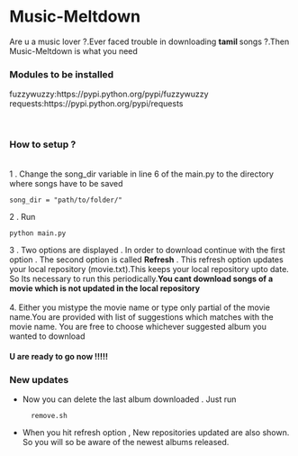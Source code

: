 # Music-Meltdown

   Are u a music lover ?.Ever faced trouble in downloading <strong> tamil </strong> songs ?.Then Music-Meltdown is what you need
   

<h3>Modules to be installed</h3> 
     fuzzywuzzy:https://pypi.python.org/pypi/fuzzywuzzy<br>
     requests:https://pypi.python.org/pypi/requests
  
<br><h3>How  to  setup ?</h3><br>
   1 . Change the song_dir variable in line 6 of the main.py to the directory where songs have to be saved
```
song_dir = "path/to/folder/"
```
2 . Run
```
python main.py
```
3 . Two options are displayed . In order to download continue with the first option . The second option is called <strong> Refresh</strong> . This refresh option updates your local repository (movie.txt).This keeps your local repository upto date. So Its necessary to run this periodically.<strong>You cant download songs of a movie which is not updated in the local repository</strong><br><br>
4. Either you mistype the movie name or type only partial of the movie name.You are provided with list of suggestions which matches with the  movie name. You are free to choose whichever suggested album you wanted to download 

<h4>U are ready to go now !!!!!<h4>
 
 <h3>New updates</h3>
 <ul>
   <li>Now you can delete the last album downloaded . Just run
      
```
  remove.sh

```
   <li>When you hit refresh option , New repositories updated are also shown. So you will so be aware of the newest albums released.
 </ul>
